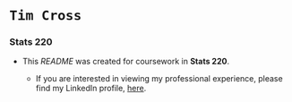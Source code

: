 # `Tim Cross`
### Stats 220

* This *README* was created for coursework in **Stats 220**. 

    * If you are interested in viewing my professional experience, please find my LinkedIn profile, [here](https://www.linkedin.com/in/tim-cross-b4b99b1b8/). 
